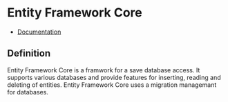 # Entity Framework Core

- [Documentation](https://learn.microsoft.com/de-de/ef/core/)

## Definition
Entity Framework Core is a framwork for a save database access. It supports various databases and provide features for inserting, reading and deleting of entities. Entity Framework Core uses a migration managemant for databases.